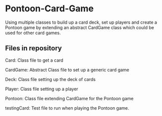 # Pontoon-Card-Game
Using multiple classes to build up a card deck, set up players and create a Pontoon game by extending an abstract CardGame class which could be used for other card games.


## Files in repository

Card: Class file to get a card

CardGame: Abstract Class file to set up a generic card game

Deck: Class file setting up the deck of cards

Player: Class file setting up a player

Pontoon: Class file extending CardGame for the Pontoon game

testingCard: Test file to run when playing the Pontoon game.
